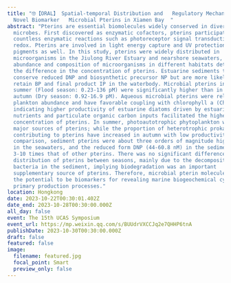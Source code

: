 ```yaml
---
title: "🤓【ORAL】 Spatial-temporal Distribution and   Regulatory Mechanism of
  Novel Biomarker   Microbial Pterins in Xiamen Bay  "
abstract: "Pterins are essential biomolecules widely conserved in diverse
  microbes. First discovered as enzymatic cofactors, pterins participate in
  countless enzymatic reactions such as photoreceptor signal transduction and
  redox. Pterins are involved in light energy capture and UV protection as
  pigments as well. In this study, pterins were widely distributed in
  microorganisms in the Jiulong River Estuary and nearshore seawaters, but the
  abundance and composition of microorganisms in different habitats determine
  the difference in the concentration of pterins. Estuarine sediments tend to
  conserve reduced DNP and biosynthetic precursor NP but are more likely to
  retain BP and final product IP in the waterbody. Microbial pterins in the
  summer (Flood season: 0.23-136 pM) were significantly higher than in the
  autumn (Dry season: 0.92-16.9 pM). Aqueous microbial pterins were related to
  plankton abundance and have favorable coupling with chlorophyll a (Chl-a),
  indicating higher productivity of estuarine diatoms driven by estuarine
  nutrients and particulate organic carbon inputs facilitated the higher
  concentration of pterins. In summer, photoautotrophic phytoplankton was the
  major sources of pterins; while the proportion of heterotrophic prokaryotes
  contributing to pterins have increased in autumn with low productivity. In
  comparison, sediment pterins were about three orders of magnitude higher than
  in the seawaters, and the reduced form DNP (44-60.8 nM) in the sediment was
  3-10 times that of other pterins. There was no significant difference in the
  distribution of pterins between seasons, mainly due to the decomposition of
  bacteria in the sediment, implying biodegradation was an important
  supplementary source of pterins. Therefore, microbial pterin molecules have
  the potential to be biomarkers for revealing marine biogeochemical cycles and
  primary production processes."
location: Hongkong
date: 2023-10-22T00:30:01.402Z
date_end: 2023-10-28T00:30:00.000Z
all_day: false
event: The 15th UCAS Symposium
event_url: https://mp.weixin.qq.com/s/BUUdrVXCCJq2e7QHHP6tnA
publishDate: 2023-10-30T00:30:00.000Z
draft: false
featured: false
image:
  filename: featured.jpg
  focal_point: Smart
  preview_only: false
---
```

